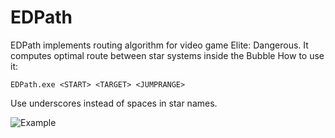 # EDPath

EDPath implements routing algorithm for video game Elite: Dangerous. It computes optimal route between star systems inside the Bubble How to use it:

```shell
EDPath.exe <START> <TARGET> <JUMPRANGE>

```
Use underscores instead of spaces in star names.

![Example](https://i.imgur.com/uTtymTz.png)